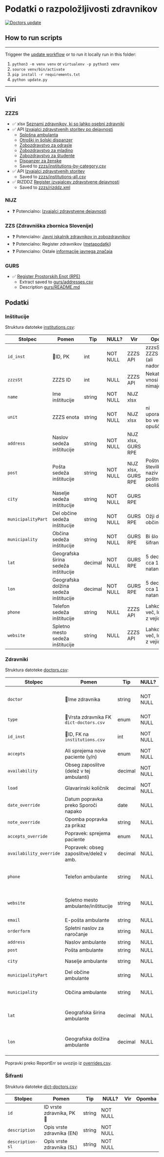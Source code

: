 # Podatki o razpoložljivosti zdravnikov

[![Doctors update](https://github.com/sledilnik/zdravniki-data/actions/workflows/update.yaml/badge.svg)](https://github.com/sledilnik/zdravniki-data/actions/workflows/update.yaml)

## How to run scripts

___
Triggeer the [update workflow](https://github.com/sledilnik/zdravniki-data/actions/workflows/update.yaml) or to run it locally run in this folder:

1. `python3 -m venv venv` or `virtualenv -p python3 venv`
1. `source venv/bin/activate`
1. `pip install -r requirements.txt`
1. `python update.py`

___

## Viri

### ZZZS

* :white_check_mark: xlsx [Seznami zdravnikov, ki so lahko osebni zdravniki](https://zavarovanec.zzzs.si/wps/portal/portali/azos/ioz/ioz_izvajalci)
* :white_check_mark: API [Izvajalci zdravstvenih storitev po dejavnosti](https://www.zzzs.si/zzzs-api/izvajalci-zdravstvenih-storitev/po-dejavnosti/)
  * [Splošna ambulanta](https://www.zzzs.si/zzzs-api/izvajalci-zdravstvenih-storitev/po-dejavnosti/?ajax=1&act=get-izvajalci&type=dejavnosti&key=Splo%C5%A1na%20ambulanta)
  * [Otroški in šolski dispanzer](https://www.zzzs.si/zzzs-api/izvajalci-zdravstvenih-storitev/po-dejavnosti/?ajax=1&act=get-izvajalci&type=dejavnosti&key=Otro%C5%A1ki%20in%20%C5%A1olski%20dispanzer)
  * [Zobozdravstvo za odrasle](https://www.zzzs.si/zzzs-api/izvajalci-zdravstvenih-storitev/po-dejavnosti/?ajax=1&act=get-izvajalci&type=dejavnosti&key=Zobozdravstvo%20za%20odrasle)
  * [Zobozdravstvo za mladino](https://www.zzzs.si/zzzs-api/izvajalci-zdravstvenih-storitev/po-dejavnosti/?ajax=1&act=get-izvajalci&type=dejavnosti&key=Zobozdravstvo%20za%20mladino)
  * [Zobozdravstvo za študente](https://www.zzzs.si/zzzs-api/izvajalci-zdravstvenih-storitev/po-dejavnosti/?ajax=1&act=get-izvajalci&type=dejavnosti&key=Zobozdravstvo%20za%20%C5%A1tudente)
  * [Dispanzer za ženske](https://www.zzzs.si/zzzs-api/izvajalci-zdravstvenih-storitev/po-dejavnosti/?ajax=1&act=get-izvajalci&type=dejavnosti&key=Dispanzer%20za%20%C5%BEenske)
  * Saved to [zzzs/institutions-by-category.csv](zzzs/institutions-by-category.csv)
* :white_check_mark: API [Izvajalci zdravstvenih storitev](https://api.zzzs.si/covid-sledilnik)
  * Saved to [zzzs/institutions-all.csv](zzzs/institutions-all.csv)
* :white_check_mark: RIZDDZ [Register izvajalcev zdravstvene dejavnosti](http://api.zzzs.si/ZZZS/pao/bpi.nsf/index)
  * Saved to [zzzs/rizddz.xml](zzzs/rizddz.xml)

### NIJZ

* :question: Potencialno: [Izvajalci zdravstvene dejavnosti](https://www.nijz.si/podatki/izvajalci-zdravstvene-dejavnosti)

### ZZS (Zdravniška zbornica Slovenije)

* :question: Potencialno: [Javni iskalnik zdravnikov in zobozdravnikov](https://www.zdravniskazbornica.si/informacije-publikacije-in-analize/javni-iskalnik-zdravnikov-in-zobozdravnikov)
* :question: Potencialno: Register zdravnikov ([metapodatki](https://www.zdravniskazbornica.si/docs/default-source/default-document-library/register-zdravnikov.pdf))
* :question: Potencialno: Ostale [informacije javnega značaja](https://www.zdravniskazbornica.si/informacije-publikacije-in-analize/informacije-javnega-znacaja)

### GURS

* :white_check_mark: [Register Prostorskih Enot (RPE)](https://podatki.gov.si/dataset/register-prostorskih-enot)
  * Extract saved to [gurs/addresses.csv](gurs/addresses.csv)
  * Description [gurs/README.md](gurs/README.md)

## Podatki

### Inštitucije

Struktura datoteke [institutions.csv](csv/institutions.csv):

| Stolpec            | Pomen                                 | Tip     | NULL?    | Vir                 | Opomba                                      |
|--------------------|---------------------------------------|---------|----------|---------------------|---------------------------------------------|
| `id_inst`          | :key:ID, PK                           | int     | NOT NULL | ZZZS API            | zzzsSt iz ZZZS API-ja (ali nadomestek)      |
| `zzzsSt`           | ZZZS ID                               | int     | NULL     | ZZZS API            | Nekateri vnosi ga še nimajo                 |
| `name`             | Ime inštitucije                       | string  | NOT NULL | NIJZ xlsx           |                                             |
| `unit`             | ZZZS enota                            | string  | NOT NULL | NIJZ xlsx           | ni uporabljen, bo verjetno opuščen          |
| `address`          | Naslov sedeža inštitucije             | string  | NOT NULL | NIJZ xlsx, GURS RPE |                                             |
| `post`             | Pošta sedeža inštitucije              | string  | NOT NULL | NIJZ xlsx, GURS RPE | Poštna številka in naziv poštnega okoliše   |
| `city`             | Naselje sedeža inštitucije            | string  | NOT NULL | GURS RPE            |                                             |
| `municipalityPart` | Del občine sedeža inštitucije         | string  | NOT NULL | GURS RPE            | Ožji del občine                             |
| `municipality`     | Občina sedeža inštitucije             | string  | NOT NULL | GURS RPE            | Bi šlo lahko v šifrant                      |
| `lat`              | Geografska širina sedeža inštitucije  | decimal | NOT NULL | GURS RPE            | 5 decimalk, cca 1m natančnost               |
| `lon`              | Geografska dolžina sedeža inštitucije | decimal | NOT NULL | GURS RPE            | 5 decimalk, cca 1m natančnost               |
| `phone`            | Telefon sedeža inštitucije            | string  | NULL     | ZZZS API            | Lahko jih je več, ločenih z vejicami        |
| `website`          | Spletno mesto sedeža inštitucije      | string  | NULL     | ZZZS API            | Lahko jih je več, ločenih z vejicami        |

### Zdravniki

Struktura datoteke [doctors.csv](csv/doctors.csv):

| Stolpec                 | Pomen                                      | Tip     | NULL?    | Vir       | Opomba                                      |
|-------------------------|--------------------------------------------|---------|----------|-----------|---------------------------------------------|
| `doctor`                | :key:Ime zdravnika                         | string  | NOT NULL | ZZZS xlsx | ALL CAPS pretvorjen v `.title()` case       |
| `type`                  | :key:Vrsta zdravnika FK `dict-doctors.csv` | enum    | NOT NULL | ZZZS xlsx |                                             |
| `id_inst`               | :key:ID, FK na `institutions.csv`          | int     | NOT NULL |           | zzsSt iz ZZZS API-ja                        |
| `accepts`               | Ali sprejema nove paciente (y/n)           | enum    | NOT NULL | ZZZS xlsx |                                             |
| `availability`          | Obseg zaposlitve (delež v tej ambulanti)   | decimal | NOT NULL | ZZZS xlsx |                                             |
| `load`                  | Glavarinski količnik                       | decimal | NOT NULL | ZZZS xlsx |                                             |
| `date_override`         | Datum popravka preko Sporoči napako        | date    | NULL     | ReportErr |                                             |
| `note_override`         | Opomba popravka za prikaz                  | string  | NULL     | ReportErr |                                             |
| `accepts_override`      | Popravek: sprejema paciente                | enum    | NULL     | ReportErr |                                             |
| `availability_override` | Popravek: obseg zaposlitve/delež v amb.    | decimal | NULL     | ReportErr |                                             |
| `phone`                 | Telefon ambulante                          | string  | NULL     | ReportErr | Lahko jih je več, ločenih z vejicami        |
| `website`               | Spletno mesto ambulante/inštitucije        | string  | NULL     | ReportErr | Lahko jih je več, ločenih z vejicami        |
| `email`                 | E-pošta ambulante                          | string  | NULL     | ReportErr |                                             |
| `orderform`             | Spletni naslov za naročanje                | string  | NULL     | ReportErr |                                             |
| `address`               | Naslov ambulante                           | string  | NULL     | ReportErr |                                             |
| `post`                  | Pošta ambulante                            | string  | NULL     | ReportErr |                                             |
| `city`                  | Naselje ambulante                          | string  | NULL     | GURS RPE  |                                             |
| `municipalityPart`      | Del občine ambulante                       | string  | NULL     | GURS RPE  | Ožji del občine                             |
| `municipality`          | Občina ambulante                           | string  | NULL     | GURS RPE  | Bi šlo lahko v šifrant                      |
| `lat`                   | Geografska širina ambulante                | decimal | NULL     | GURS RPE  | 5 decimalk, cca 1m natančnost               |
| `lon`                   | Geografska dolžina ambulante               | decimal | NULL     | GURS RPE  | 5 decimalk, cca 1m natančnost               |

Popravki preko ReportErr se uvozijo iz [overrides.csv](csv/overrides.csv).

 
### Šifranti

Struktura datoteke [dict-doctors.csv](csv/dict-doctors.csv):

| Stolpec          | Pomen                        | Tip    | NULL?    | Vir | Opomba |
|------------------|------------------------------|--------|----------|-----|--------|
| `id`             | ID vrste zdravnika, PK :key: | string | NOT NULL |     |        |
| `description`    | Opis vrste zdravnika (EN)    | string | NOT NULL |     |        |
| `description-sl` | Opis vrste zdravnika (SL)    | string | NOT NULL |     |        |
